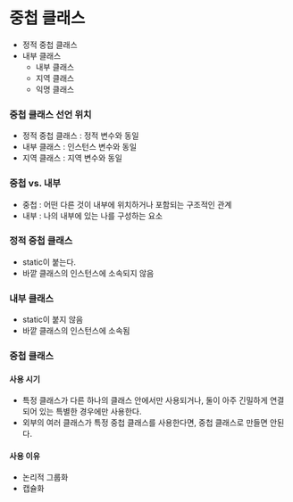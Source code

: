 # 중첩 클래스
- 정적 중첩 클래스
- 내부 클래스
  - 내부 클래스
  - 지역 클래스
  - 익명 클래스

 ### 중첩 클래스 선언 위치
- 정적 중첩 클래스 : 정적 변수와 동일
- 내부 클래스 : 인스턴스 변수와 동일
- 지역 클래스 : 지역 변수와 동일

### 중첩 vs. 내부
- 중첩 : 어떤 다른 것이 내부에 위치하거나 포함되는 구조적인 관계
- 내부 : 나의 내부에 있는 나를 구성하는 요소

### 정적 중첩 클래스
- static이 붙는다.
- 바깥 클래스의 인스턴스에 소속되지 않음

### 내부 클래스
- static이 붙지 않음
- 바깥 클래스의 인스턴스에 소속됨

### 중첩 클래스
#### 사용 시기
- 특정 클래스가 다른 하나의 클래스 안에서만 사용되거나, 둘이 아주 긴밀하게 연결되어 있는 특별한 경우에만 사용한다.
- 외부의 여러 클래스가 특정 중첩 클래스를 사용한다면, 중첩 클래스로 만들면 안된다.

#### 사용 이유
- 논리적 그룹화
- 캡슐화

